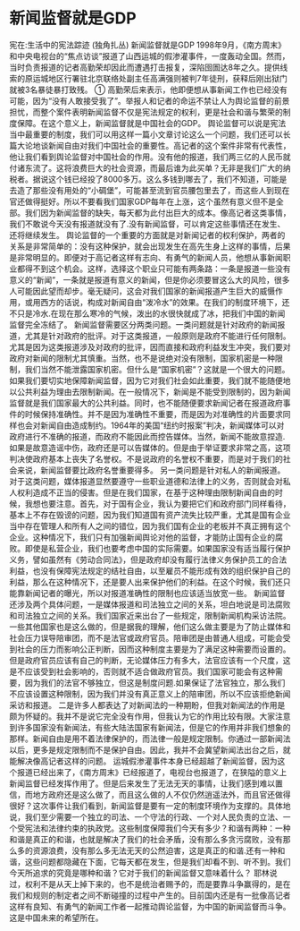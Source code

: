 # 新闻监督就是GDP

宪在:生活中的宪法踪迹 (独角扎丛)
新闻监督就是GDP
1998年9月，《南方周末》和中央电视台的“焦点访谈”报道了山西运城的假渗灌事件，一度轰动全国。然而，当时负责报道的记者高勤荣却因此而遭遇打击报复，深陷囹圄达8年之久。提供线索的原运城地区行署驻北京联络处副主任高满强则被判7年徒刑，获释后刚出狱门就被3名暴徒暴打致残。
①
高勤荣后来表示，他即便想从事新闻工作也已经没有可能，因为“没有人敢接受我了”。举报人和记者的命运不禁让人为舆论监督的前景担忧，而整个案件表明新闻监督不仅是宪法规定的权利，更是社会和谐与繁荣的制度保障。在这个意义上，新闻监督就是中国社会的GDP。
舆论监督可以说是宪法当中最重要的制度，我们可以用这样一篇小文章讨论这么一个问题，我们还可以长篇大论地谈新闻自由对我们中国社会的重要性。高记者的这个案件非常有代表性，他让我们看到舆论监督对中国社会的作用。没有他的报道，我们两三亿的人民币就付诸东流了。这将浪费巨大的社会资源，而最后谁为此买单？无非是我们广大的纳税者。据说这个钱已经投了8000多万。这么多钱到哪去了，我们不知道，可能是去造了那些没有用处的“小碉堡”，可能甚至流到官员腰包里去了，而这些人到现在官还做得挺好。所以不要看我们国家GDP每年在上涨，这个虽然有意义但不是全部。我们因为新闻监督的缺失，每天都为此付出巨大的成本。像高记者这类事情，我们不敢说今天没有报道就没有了.没有新闻监督，可以肯定这些事情还在发生、还将继续发生。
舆论监督的一个重要的方面就是对新闻记者的权利保护，两者的关系是非常简单的：没有这种保护，就会出现发生在高先生身上这样的事情，后果是非常明显的。即便对于高记者这样有志向、有勇气的新闻人员，他想从事新闻职业都得不到这个机会。这样，选择这个职业只可能有两条路：一条是报道一些没有意义的“新闻”，一条就是报道有意义的新闻，但是你必须要冒这么大的风险，很多人可能因此望而却步。毫无疑问，这会对我们国家的新闻报道产生巨大的威慑作用，或用西方的话说，构成对新闻自由“泼冷水”的效果。在我们的制度环境下，还不只是冷水.在现在那么寒冷的气候，泼出的水很快就成了冰，把我们中国的新闻监督完全冻结了。
新闻监督需要区分两类问题。一类问题就是针对政府的新闻报道，尤其是针对政府的批评。对于这类报道，一般原则是政府不能进行任何限制。尤其是因为这类报道涉及对政府的批评，因而直接和政府利益发生冲突，我们要对政府对新闻的限制尤其慎重。当然，也不是说绝对没有限制，国家机密是一种限制，我们当然不能泄露国家机密。但什么是“国家机密”？这就是一个很大的问题。如果我们要切实地保障新闻监督，因为它对我们社会如此重要，我们就不能随便地以公共利益为理由去限制新闻。在一般情况下，新闻是不能受到限制的，因为新闻监督就是我们国家最大的公共利益。同时，也不能随便要求新闻记者在报道政府事件的时候保持准确性。并不是因为准确性不重要，而是因为对准确性的片面要求同样也会对新闻自由造成制约。1964年的美国“纽约时报案”判决，新闻媒体可以对政府进行不准确的报道，而政府不能因此而控告媒体。当然，新闻不能故意捏造.如果是故意造谣中伤，政府还是可以告媒体的。但是由于举证要求非常之高，这项判决使政府基本上丧失了名誉权。不是说政府的名誉权不重要，而是对于我们的社会来说，新闻监督要比政府名誉重要得多。
另一类问题是针对私人的新闻报道。对于这类问题，媒体报道显然要遵守一些职业道德和法律上的义务，否则就会对私人权利造成不正当的侵害。但是在我们国家，在基于这种理由限制新闻自由的时候，我想也要注意。首先，对于国有企业，我认为要把它们和政府部门同样看待，基本上不存在毁谤的问题，因为我们知道国有资产流失比较严重，尤其是国有企业当中存在管理人和所有人之间的错位，因为我们国有企业的老板并不真正拥有这个企业。这种情况下，我们只有加强新闻舆论对他的监督，才能防止国有企业的腐败。即使是私营企业，我们也要考虑中国的实际需要。如果国家没有适当履行保护义务，譬如虽然有《劳动合同法》，但是政府却没有履行法律义务保护员工的合法利益，也没有保障宪法规定的结社自由，以至雇员不能形成有效的组织保护自己的利益，那么在这种情况下，还是要人出来保护他们的利益。在这个时候，我们还只能靠新闻记者的曝光，所以对报道准确性的限制也应该适当放宽一些。
新闻监督还涉及两个具体问题，一是媒体报道和司法独立之间的关系，坦白地说是司法腐败和司法独立之间的关系。我们国家近来出台了一些规定，限制新闻机构采访法院。一些其他国家也是这么做的，但是据我的理解，他们这么做主要是为了防止媒体和社会压力误导陪审团，而不是法官或政府官员。陪审团是由普通人组成，可能会受到社会的压力而影响公正判断，因而这种制度主要是为了满足这种需要而设置的。但是政府官员应该有自己的判断，无论媒体压力有多大，法官应该有一个尺度，这是不应该受到社会影响的，否则就不适合做政府官员。我们国家可能会有这种需要，因为我们的法官不够独立，但这是制度问题.如果保证了法官独立，那么我们不应该设置这种限制，因为我们并没有真正意义上的陪审团，所以不应该拒绝新闻采访和报道。
二是许多人都表达了对新闻法的一种期盼，但我对新闻法的作用是颇为怀疑的。我并不是说它完全没有作用，但我认为它的作用比较有限。大家注意到许多国家没有新闻法，有些大陆法国家有新闻法，但是它的作用并非我们想象的那样。新闻自由是用不着法律保护的，而法律一般是规定限制。你通过一部新闻法以后，更多是规定限制而不是保护自由。因此，我并不会冀望新闻法出台之后，就能解决像高记者这样的问题。
运城假渗灌事件本身已经超越了新闻监督，因为这个报道已经出来了，《南方周末》已经报道了，电视台也报道了，在狭隘的意义上新闻监督已经发挥作用了。但是后来发生了无法无天的事情，让我们感到难以置信，而地方政府还是这么做了，而且这么做的人不仅仍然逍遥法外，而且官还做得很好？这次事件让我们看到，新闻监督是要有一定的制度环境作为支撑的。具体地说，我们至少需要一个独立的司法、一个守法的行政、一个对人民负责的立法、一个受宪法和法律约束的执政党。这些制度保障我们今天有多少？和谐有两种：一种和谐是真正的和谐，也就是解决了我们的社会矛盾，没有那么多贪污腐败，没有那么多的资源浪费，没有那么多无法无天的公然迫害，这是真正的和谐.还有一种和谐，这些问题都隐藏在下面，它每天都在发生，但是我们却看不到、听不到。我们今天所追求的究竟是哪种和谐？它对于我们的新闻监督又意味着什么？
耶林说过，权利不是从天上掉下来的，也不是统治者赐予的，而是要靠斗争赢得的，是在我们和规则的制定者之间不断碰撞的过程中产生的。目前国内还是有一批像高记者这样有良知、有勇气的新闻工作者一起推动舆论监督，为中国的新闻监督而斗争。这是中国未来的希望所在。
